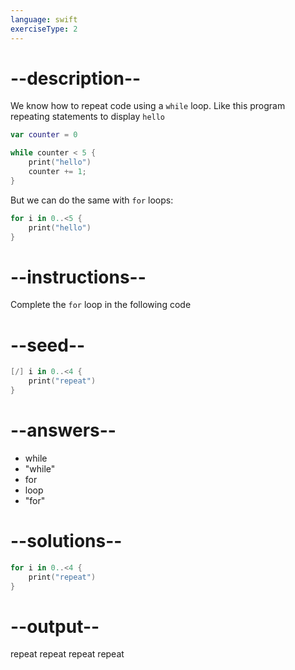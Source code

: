 ```yaml
---
language: swift
exerciseType: 2
---
```


# --description--

We know how to repeat code using a `while` loop.
Like this program repeating statements to display `hello`
```swift
var counter = 0

while counter < 5 {
    print("hello")
    counter += 1;
}
```
But we can do the same with `for` loops:
```swift
for i in 0..<5 {
    print("hello")
}
```

# --instructions--

Complete the `for` loop in the following code

# --seed--

```swift
[/] i in 0..<4 {
    print("repeat")
}
```

# --answers--

- while
- "while"
- for
- loop
- "for"

# --solutions--

```swift
for i in 0..<4 {
    print("repeat")
}
```

# --output--

repeat
repeat
repeat
repeat
